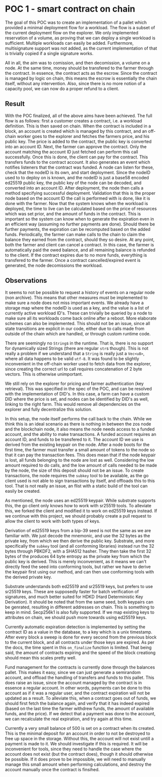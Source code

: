 # POC 1 - smart contract on chain

The goal of this POC was to create an implementation of a pallet which provided
a minimal deployment flow for a workload. The flow is a subset of the current
deployment flow on the explorer. We only implemented reservation of a volume, as
proving that we can deploy a single workload is sufficient. Multiple workloads can
easily be added. Furthermore, multisignature support was not added, as the current
implementation of that is trivially copied if a single signature works.

All in all, the aim was to comission, and then decomission, a volume on a node.
At the same time, money should be transfered to the farmer through the contract.
In essence, the contract acts as the escrow. Since the contract is managed by
logic on chain, this means the escrow is essentially the chain itself, without
any intervention. Also, since there is no more notion of a capacity pool, we can
now do a proper refund to a client.

## Result

With the POC finalized, all of the above aims have been achieved. The full flow
is as follows: first a customer creates a contract, i.e. a workload definition.
This is then saved on chain. When the contract is included in a block, an account
is created which is managed by this contract, and an off-chain worker goes to
the explorer and fetches the farmers price, and his public key. The price is added
to the contract, the public key is converted into an account ID. Next, the farmer
can approve the contract. Only the account matching the account ID just fetched
can perform this call successfully. Once this is done, the client can pay for the
contract. This transfers funds to the contract account. It also generates an event
which notifies listeners that the contract was funded. A node can listen for these,
check that the nodeID is its own, and start deployment. Since the nodeID used to
to deploy on is known, and the nodeID is just a base58 encoded ed25519 public key,
the public key of the node can be decoded, and converted  into an account ID. After
deployment, the node then calls a method specifying successful deployment. Validation
that this is the proper node based on the account ID the call is performed with
is done, like it is done with the farmer. Now that the system knows when the workload
is deployed, the time to live can be calculated based on the price of resources
which was set prior, and the amount of funds in the contract. This is important
so the system can know when to generate the expiration even in an efficient way
(assuming no further payments are done). Should there be further payments, the
expiration can be recomputed based on the added funds. Periodically, the farmer
can make calls to the chain to claim the balance they earned from the contract,
should they so desire. At any point, both the farmer and client can cancel a contract.
In this case, the farmer is automatically paid the owed balance, and all remaining
balance is refunded to the client. If the contract expires due to no more funds,
everything is transfered to the farmer. Once a contract cancelled/expired event
is generated, the node decomissions the workload.

## Observations

It seems to not be possible to request a history of events on a regular node (non
archive). This means that other measures must be implemented to make sure a node
does not miss important events. We already have a storage map where the nodeID
is used as a key, and the value is a list of currently active workload ID's. These
can trivially be queried by a node to make sure all its workloads come back online
after a reboot. More elaborate schemes can also be implemented. This should not
be an issue, since all state transitions are explicit in our code, either due to
calls made from outside of the chain which are handled, or through custom runtime
code.

There are seemingly no `String`s in the runtime. That is, there is no support
for dynamically sized Strings (there are regular `str`s though). This is not really
a problem if we understand that a `String` is really just a `Vec<u8>`, where all
data happens to be valid `utf-8`. It was found to be slightly inconvenient in the
off-chain worker used to fetch data from the explorer, since creating the correct
url to call requires concatenation of 2 byte vectors. This is otherwise unimportant.

We still rely on the explorer for pricing and farmer authentication (key retrieval).
This was specified in the spec of the POC, and can be resolved with the implementation
of DID's. In this case, a farm can have a custom DID where the price is set, and
nodes can be identified by DID's as well, linking to the right farm. This would
remove all dependencies on the explorer and fully decentralize this solution.

In this setup, the node itself performs the call back to the chain. While we think
this is an ideal scenario as there is nothing in between the zos node and the
blockchain node, it also means the node needs access to a funded account, and the
ability to make transactions. A funded account requires an account ID, and funds
to be transfered to it. The account ID we use is derived from the existing keypair
on the node. After a node boots for the first time, the farmer must transfer
a small amount of tokens to the node so that it can pay the transaction fees. This
does mean that if the node keypair is lost, all funds belonging to the node are
lost as well. Considering the low amount required to do calls, and the low amount
of calls needed to be made by the node, the size of this deposit should not be
an issue. To create transactions, the node requires the `subkey` tool to be available,
as the go client used is not able to sign transactions by itself, and offloads this
to this tool. That is not really an issue, an flist with a static build of the
tool can easily be created.

As mentioned, the node uses an ed25519 keypair. While substrate supports this,
the go client only knows how to work with sr25519 tools. To alleviate this, we
forked the client and modified it to work on ed25519 keys instead. If we continue
with this project, we should probably create a pull request to allow the client
to work with both types of keys.

Derivation of ed25519 keys from a bip-39 seed is not the same as we are familiar
with. We just decode the mnemonic, and use the 32 bytes as the private key, from
which we then derive the public key. Substrate, and more specifically the `subkey`
tool (and all conforming libraries) instead run the 32 bytes through PBKDF2, with
a SHA512 hasher. They then take the first 32 bytes of the produces 64 byte entropy
as the private key from which the public key is derived. This is merely inconvenient,
as it means we can't directly feed the seed into conforming tools, but rather we
have to derive the keypair first using our method, and can then use conforming tools
with the derived private key.

Substrate understands both ed25519 and sr25519 keys, but prefers to use sr25519
keys. These are supposedly faster for batch verification of signatures, and much
better suited for HDKD (Hard Deterministic Key Derivation). It should be noted
that from the same seed, both keypairs can be genrated, resulting in different
addresses on chain. This is something to keep in mind. Secp256k1 is also fully
supported. If we map existing keys to attributes on chain, we should push more
towards using ed25519 keys.

Currently automatic expiration detection is implemented by setting the contract
ID as a value in the database, to a key which is a unix timestamp. After every
block a sweep is done for every second from the previous block to the current block,
and all contracts under those keys are expired. As per the docs, the time spent
in this `on_finalize` function is limited. That being said, the amount of contracts
expiring and the speed of the block creationg should mean this scales pretty well.

Fund management for the contracts is currently done through the balances pallet.
This makes it easy, since we can just generate a semirandom account, and offload
the handling of transfers and funds to this pallet. This does raise an issue, since
the account managed by the contract is in essence a regular account. In other words,
payments can be done to this account as if it was a regular user, and the contract
expiration will not be updated as a result. To alleviate this, when a contract
goes out of funds, we should first fetch the balance again, and verify that it has
indeed expired (based on the last time the farmer withdrew funds, the amount of
available funds, and the price). If we detect that a payment was done to the account,
we can recalculate the real expiration, and try again at this time.

Currently a very small balance of 500 is set on a contract when its created. This
is the minimal deposit for an account in order to not be destroyed to free up space
in the storage. Without this, the account will not exist untill a payment is made
to it. We should investigate if this is required. It will be inconvenient for tools,
since they need to handle the case where the account does not exist (but the contract
does), though it should otherwise be possible. If it does prove to be impossible,
we will need to manually manage this small amount when performing calculations,
and destroy the account manually once the contract is finsihed.
